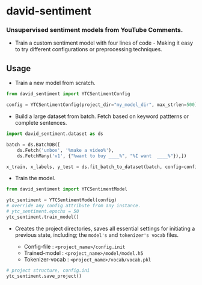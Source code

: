 # david-sentiment

### Unsupervised sentiment models from YouTube Comments.

- Train a custom sentiment model with four lines of code - Making it easy to try different configurations or preprocessing techniques.

## Usage

- Train a new model from scratch.

```python
from david_sentiment import YTCSentimentConfig

config = YTCSentimentConfig(project_dir="my_model_dir", max_strlen=500)
```

- Build a large dataset  from batch. Fetch based on keyword pattterns or complete sentences.

```python
import david_sentiment.dataset as ds

batch = ds.BatchDB([
    ds.Fetch('unbox', '%make a video%'),
    ds.FetchMany('v1', {"%want to buy ____%", "%I want  ____%"}),])

x_train, x_labels, y_test = ds.fit_batch_to_dataset(batch, config=config)
```

- Train the model.

```python
from david_sentiment import YTCSentimentModel

ytc_sentiment = YTCSentimentModel(config)
# override any config attribute from any instance.
# ytc_sentiment.epochs = 50
ytc_sentiment.train_model()
```

- Creates the project directories, saves all essential settings for initiating a previous state, including; the `model's` and `tokenizer's vocab` files.

  - Config-file         : `<project_name>/config.init`
  - Trained-model       : `<project_name>/model/model.h5`
  - Tokenizer-vocab     : `<project_name>/vocab/vocab.pkl`

```python
# project structure, config.ini
ytc_sentiment.save_project()
```
